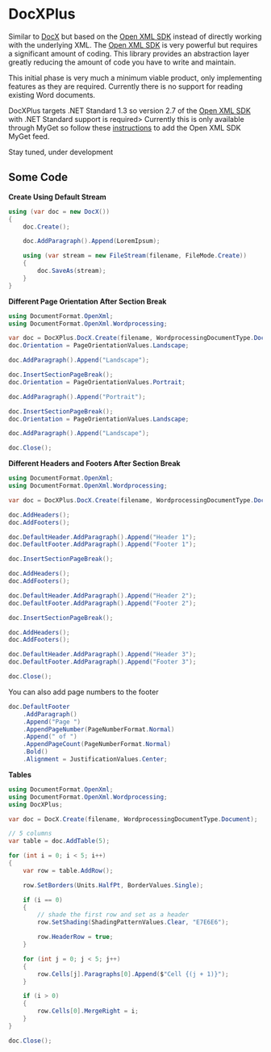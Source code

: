 # DocXPlus
Similar to [DocX](https://github.com/WordDocX/DocX) but based on the [Open XML SDK](https://github.com/OfficeDev/Open-XML-SDK) instead of directly
working with the underlying XML. The [Open XML SDK](https://github.com/OfficeDev/Open-XML-SDK) is very powerful but requires a significant amount of coding. This library provides an abstraction layer 
greatly reducing the amount of code you have to write and maintain.

This initial phase is very much a minimum viable product, only implementing features as they are required. Currently there is no support for reading
existing Word documents.

DocXPlus targets .NET Standard 1.3 so version 2.7 of the [Open XML SDK](https://github.com/OfficeDev/Open-XML-SDK) with .NET Standard support is required> Currently this is only available through MyGet so follow these [instructions](https://github.com/OfficeDev/Open-XML-SDK#where-to-get-the-nuget-package) to add the Open XML SDK MyGet feed.

Stay tuned, under development

## Some Code
**Create Using Default Stream**
``` c#
using (var doc = new DocX())
{
    doc.Create();

    doc.AddParagraph().Append(LoremIpsum);

    using (var stream = new FileStream(filename, FileMode.Create))
    {
        doc.SaveAs(stream);
    }
}
```

**Different Page Orientation After Section Break**
``` c#
using DocumentFormat.OpenXml;
using DocumentFormat.OpenXml.Wordprocessing;

var doc = DocXPlus.DocX.Create(filename, WordprocessingDocumentType.Document);
doc.Orientation = PageOrientationValues.Landscape;

doc.AddParagraph().Append("Landscape");

doc.InsertSectionPageBreak();
doc.Orientation = PageOrientationValues.Portrait;

doc.AddParagraph().Append("Portrait");

doc.InsertSectionPageBreak();
doc.Orientation = PageOrientationValues.Landscape;

doc.AddParagraph().Append("Landscape");

doc.Close();
```
**Different Headers and Footers After Section Break**
```c#
using DocumentFormat.OpenXml;
using DocumentFormat.OpenXml.Wordprocessing;

var doc = DocXPlus.DocX.Create(filename, WordprocessingDocumentType.Document);

doc.AddHeaders();
doc.AddFooters();

doc.DefaultHeader.AddParagraph().Append("Header 1");
doc.DefaultFooter.AddParagraph().Append("Footer 1");

doc.InsertSectionPageBreak();

doc.AddHeaders();
doc.AddFooters();

doc.DefaultHeader.AddParagraph().Append("Header 2");
doc.DefaultFooter.AddParagraph().Append("Footer 2");

doc.InsertSectionPageBreak();

doc.AddHeaders();
doc.AddFooters();

doc.DefaultHeader.AddParagraph().Append("Header 3");
doc.DefaultFooter.AddParagraph().Append("Footer 3");

doc.Close();
```
You can also add page numbers to the footer
```c#
doc.DefaultFooter
    .AddParagraph()
    .Append("Page ")
    .AppendPageNumber(PageNumberFormat.Normal)
    .Append(" of ")
    .AppendPageCount(PageNumberFormat.Normal)
    .Bold()
    .Alignment = JustificationValues.Center;
```
**Tables**
```c#
using DocumentFormat.OpenXml;
using DocumentFormat.OpenXml.Wordprocessing;
using DocXPlus;

var doc = DocX.Create(filename, WordprocessingDocumentType.Document);

// 5 columns
var table = doc.AddTable(5);

for (int i = 0; i < 5; i++)
{
    var row = table.AddRow();

    row.SetBorders(Units.HalfPt, BorderValues.Single);

    if (i == 0)
    {
        // shade the first row and set as a header
        row.SetShading(ShadingPatternValues.Clear, "E7E6E6");

        row.HeaderRow = true;
    }

    for (int j = 0; j < 5; j++)
    {
        row.Cells[j].Paragraphs[0].Append($"Cell {(j + 1)}");
    }

    if (i > 0)
    {
        row.Cells[0].MergeRight = i;
    }
}

doc.Close();
```